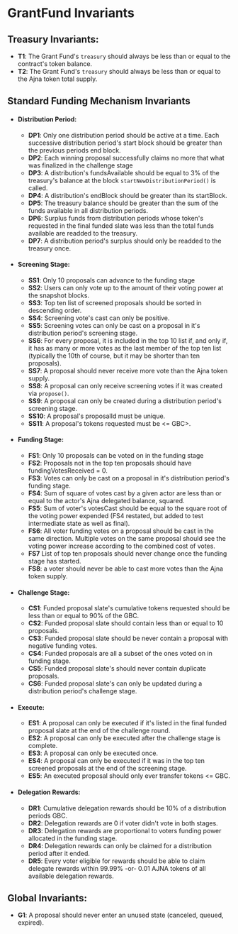 # GrantFund Invariants

## Treasury Invariants:
   - **T1**: The Grant Fund's `treasury` should always be less than or equal to the contract's token balance.
   - **T2**: The Grant Fund's `treasury` should always be less than or equal to the Ajna token total supply.

## Standard Funding Mechanism Invariants

- #### Distribution Period:
    - **DP1**: Only one distribution period should be active at a time. Each successive distribution period's start block should be greater than the previous periods end block.
    - **DP2**: Each winning proposal successfully claims no more that what was finalized in the challenge stage
    - **DP3**: A distribution's fundsAvailable should be equal to 3% of the treasury's balance at the block `startNewDistributionPeriod()` is called.
    - **DP4**: A distribution's endBlock should be greater than its startBlock.
    - **DP5**: The treasury balance should be greater than the sum of the funds available in all distribution periods.
    - **DP6**: Surplus funds from distribution periods whose token's requested in the final funded slate was less than the total funds available are readded to the treasury.
    - **DP7**: A distribution period's surplus should only be readded to the treasury once.

- #### Screening Stage:
    - **SS1**: Only 10 proposals can advance to the funding stage
    - **SS2**: Users can only vote up to the amount of their voting power at the snapshot blocks.
    - **SS3**: Top ten list of screened proposals should be sorted in descending order.
    - **SS4**: Screening vote's cast can only be positive.
    - **SS5**: Screening votes can only be cast on a proposal in it's distribution period's screening stage.
    - **SS6**: For every proposal, it is included in the top 10 list if, and only if, it has as many or more votes as the last member of the top ten list (typically the 10th of course, but it may be shorter than ten proposals).
    <!-- TODO: move these into separate 'Proposal invariants:' section -->
    - **SS7**: A proposal should never receive more vote than the Ajna token supply.
    - **SS8**: A proposal can only receive screening votes if it was created via `propose()`.
    - **SS9**: A proposal can only be created during a distribution period's screening stage.
    - **SS10**: A proposal's proposalId must be unique.
    - **SS11**: A proposal's tokens requested must be <= GBC>.

- #### Funding Stage:
    - **FS1**: Only 10 proposals can be voted on in the funding stage
    - **FS2**: Proposals not in the top ten proposals should have fundingVotesReceived = 0.
    - **FS3**: Votes can only be cast on a proposal in it's distribution period's funding stage.
    - **FS4**: Sum of square of votes cast by a given actor are less than or equal to the actor's Ajna delegated balance, squared.
    - **FS5**: Sum of voter's votesCast should be equal to the square root of the voting power expended (FS4 restated, but added to test intermediate state as well as final).
    - **FS6**: All voter funding votes on a proposal should be cast in the same direction. Multiple votes on the same proposal should see the voting power increase according to the combined cost of votes.
    - **FS7** List of top ten proposals should never change once the funding stage has started.
    - **FS8**: a voter should never be able to cast more votes than the Ajna token supply.

- #### Challenge Stage:
    - **CS1**: Funded proposal slate's cumulative tokens requested should be less than or equal to 90% of the GBC.
    - **CS2**: Funded proposal slate should contain less than or equal to 10 proposals.
    - **CS3**: Funded proposal slate should be never contain a proposal with negative funding votes.
    - **CS4**: Funded proposals are all a subset of the ones voted on in funding stage.
    - **CS5**: Funded proposal slate's should never contain duplicate proposals.
    - **CS6**: Funded proposal slate's can only be updated during a distribution period's challenge stage.

- #### Execute:
    - **ES1**: A proposal can only be executed if it's listed in the final funded proposal slate at the end of the challenge round.
    - **ES2**: A proposal can only be executed after the challenge stage is complete.
    - **ES3**: A proposal can only be executed once.
    - **ES4**: A proposal can only be executed if it was in the top ten screened proposals at the end of the screening stage.
    - **ES5**: An executed proposal should only ever transfer tokens <= GBC.

- #### Delegation Rewards:
    - **DR1**: Cumulative delegation rewards should be 10% of a distribution periods GBC.
    - **DR2**: Delegation rewards are 0 if voter didn't vote in both stages.
    - **DR3**: Delegation rewards are proportional to voters funding power allocated in the funding stage.
    - **DR4**: Delegation rewards can only be claimed for a distribution period after it ended.
    - **DR5**: Every voter eligible for rewards should be able to claim delegate rewards within 99.99% -or- 0.01 AJNA tokens of all available delegation rewards.


<!-- TODO: rename this to proposal invariants -->
## Global Invariants:
   - **G1**: A proposal should never enter an unused state (canceled, queued, expired).
